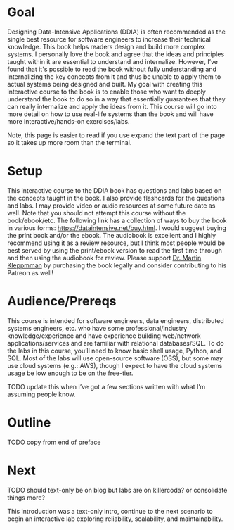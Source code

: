 # Goal

Designing Data-Intensive Applications (DDIA) is often recommended as the single best resource for software engineers to increase their technical knowledge. This book helps readers design and build more complex systems. I personally love the book and agree that the ideas and principles taught within it are essential to understand and internalize. However, I’ve found that it's possible to read the book without fully understanding and internalizing the key concepts from it and thus be unable to apply them to actual systems being designed and built. My goal with creating this interactive course to the book is to enable those who want to deeply understand the book to do so in a way that essentially guarantees that they can really internalize and apply the ideas from it. This course will go into more detail on how to use real-life systems than the book and will have more interactive/hands-on exercises/labs.

Note, this page is easier to read if you use expand the text part of the page so it takes up more room than the terminal.

# Setup

This interactive course to the DDIA book has questions and labs based on the concepts taught in the book. I also provide flashcards for the questions and labs. I may provide video or audio resources at some future date as well. Note that you should not attempt this course without the book/ebook/etc. The following link has a collection of ways to buy the book in various forms: https://dataintensive.net/buy.html. I would suggest buying the print book and/or the ebook. The audiobook is excellent and I highly recommend using it as a review resource, but I think most people would be best served by using the print/ebook version to read the first time through and then using the audiobook for review. Please support [Dr. Martin Kleppmman](https://martin.kleppmann.com) by purchasing the book legally and consider contributing to his Patreon as well!

# Audience/Prereqs

This course is intended for software engineers, data engineers, distributed systems engineers, etc. who have some professional/industry knowledge/experience and have experience building web/network applications/services and are familiar with relational databases/SQL. To do the labs in this course, you’ll need to know basic shell usage, Python, and SQL. Most of the labs will use open-source software (OSS), but some may use cloud systems (e.g.: AWS), though I expect to have the cloud systems usage be low enough to be on the free-tier.

TODO update this when I’ve got a few sections written with what I’m assuming people know.

# Outline

TODO copy from end of preface

# Next

TODO should text-only be on blog but labs are on killercoda? or consolidate things more?

This introduction was a text-only intro, continue to the next scenario to begin an interactive lab exploring reliability, scalability, and maintainability.